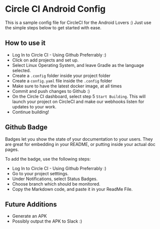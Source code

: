 # Circle CI Android Config
This is a sample config file for CircleCI for the Android Lovers :) Just use the simple steps below to get started with ease.

## How to use it
* Log In to Circle CI - Using Github Preferrably :)
* Click on add projects and set up.
* Select Linux Operating System, and leave Gradle as the language selected.
* Create a `.config` folder inside your project folder
* Create a `config.yaml` file inside the `.config` folder
* Make sure to have the latest docker image, at all times
* Commit and push changes to Github :)
* On the Circle CI dashboard, select step 5 `Start Building`. This will launch your project on CircleCI and make our webhooks listen for updates to your work.
* Continue building!

## Github Badge
Badges let you show the state of your documentation to your users. They are great for embedding in your README, or putting inside your actual doc pages.

To add the badge, use the following steps:
* Log In to Circle CI - Using Github Preferrably :)
* Go to your project setttings.
* Under Notifications, select Status Badges. 
* Choose branch which should be monitored.
* Copy the Markdown code, and paste it in your ReadMe File.

## Future Additions
* Generate an APK
* Possibly output the APK to Slack :)



